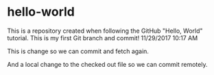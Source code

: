 # hello-world
This is a repository created when following the GitHub "Hello, World" tutorial.
This is my first Git branch and commit! 11/29/2017 10:17 AM

This is change so we can commit and fetch again.

And a local change to the checked out file so we can commit remotely.

